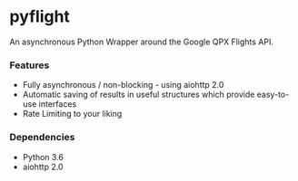 # pyflight
An asynchronous Python Wrapper around the Google QPX Flights API.

### Features
- Fully asynchronous / non-blocking - using aiohttp 2.0
- Automatic saving of results in useful structures which provide easy-to-use interfaces
- Rate Limiting to your liking

### Dependencies
- Python 3.6
- aiohttp 2.0
